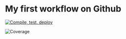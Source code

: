 # My first workflow on Github

[![Compile, test, deploy](https://github.com/angieyumin1997/day12/actions/workflows/main.yaml/badge.svg)](https://github.com/angieyumin1997/day12/actions/workflows/main.yaml)

![Coverage](https://yumin.sgp1.digitaloceanspaces.com/coverage/day12/jacoco.svg)